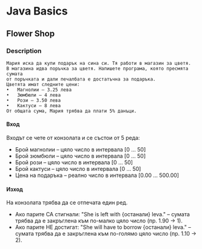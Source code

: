 # Java Basics

## Flower Shop

### Description
    Мария иска да купи подарък на сина си. Тя работи в магазин за цветя. 
    В магазина идва поръчка за цветя. Напишете програма, която пресмята сумата 
    от поръчката и дали печалбата е достатъчна за подаръка. 
    Цветята имат следните цени:
    •	Магнолии – 3.25 лева 
    •	Зюмбюли – 4 лева 
    •	Рози – 3.50 лева 
    •	Кактуси – 8 лева 
    От общата сума, Мария трябва да плати 5% данъци.

#### Вход
Входът се чете от конзолата и се състои от 5 реда: 
- Брой магнолии – цяло число в интервала [0 … 50] 
- Брой зюмбюли – цяло число в интервала [0 … 50] 
- Брой рози – цяло число в интервала [0 … 50] 
- Брой кактуси – цяло число в интервала [0 … 50]
- Цена на подаръка – реално число в интервала [0.00 … 500.00]

#### Изход
На конзолата трябва да се отпечата един ред. 
* Ако парите СА стигнали: "She is left with {останали} leva." – сумата трябва да е закръглена към по-малко цяло число (пр. 1.90 -> 1).
* Ако парите НЕ достигат: "She will have to borrow {останали} leva." – сумата трябва да е закръглена към по-голямо цяло число (пр. 1.10 -> 2).
